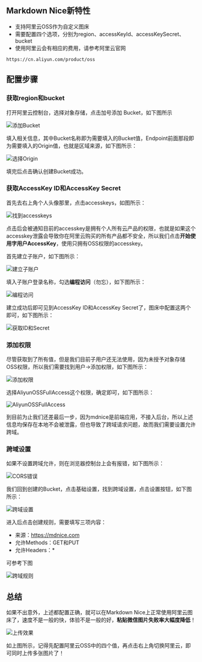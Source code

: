 ## Markdown Nice新特性

- 支持阿里云OSS作为自定义图床
- 需要配置四个选项，分别为region、accessKeyId、accessKeySecret、bucket
- 使用阿里云会有相应的费用，请参考阿里云官网

`https://cn.aliyun.com/product/oss`

## 配置步骤

### 获取region和bucket

打开阿里云控制台，选择对象存储，点击加号添加 Bucket，如下图所示

![添加Bucket](http://draw-wechat.oss-cn-hangzhou.aliyuncs.com/0%20%E5%88%9B%E5%BB%BAoss.png)

填入相关信息，其中Bucket名称即为需要填入的Bucket值，Endpoint前面那段即为需要填入的Origin值，也就是区域来源，如下图所示：

![选择Origin](http://draw-wechat.oss-cn-hangzhou.aliyuncs.com/1%20bucket%20origin.png)

填完后点击确认创建Bucket成功。

### 获取AccessKey ID和AccessKey Secret

首先去右上角个人头像那里，点击accesskeys，如图所示：

![找到accesskeys](http://draw-wechat.oss-cn-hangzhou.aliyuncs.com/-1.png)

点击后会被通知目前的accesskey是拥有个人所有云产品的权限，也就是如果这个accesskey泄露会导致你在阿里云购买的所有产品都不安全，所以我们点击**开始使用字用户AccessKey**，使用只拥有OSS权限的accesskey。

首先建立子账户，如下图所示：

![建立子账户](http://draw-wechat.oss-cn-hangzhou.aliyuncs.com/0.png)

填入子账户登录名称，勾选**编程访问**（勿忘），如下图所示：

![编程访问](http://draw-wechat.oss-cn-hangzhou.aliyuncs.com/1_20190823131759.png)

建立成功后即可见到AccessKey ID和AccessKey Secret了，图床中配置这两个即可，如下图所示：

![获取ID和Secret](http://draw-wechat.oss-cn-hangzhou.aliyuncs.com/2_20190823132158.png)

### 添加权限

尽管获取到了所有值，但是我们目前子用户还无法使用，因为未授予对象存储OSS权限，所以我们需要找到用户->添加权限，如下图所示：

![添加权限](http://draw-wechat.oss-cn-hangzhou.aliyuncs.com/3%20%E6%B7%BB%E5%8A%A0%E6%9D%83%E9%99%90.png)

选择AliyunOSSFullAccess这个权限，确定即可，如下图所示：

![AliyunOSSFullAccess](http://draw-wechat.oss-cn-hangzhou.aliyuncs.com/4%20%E6%9D%83%E9%99%90.png)

到目前为止我们还差最后一步，因为mdnice是前端应用，不接入后台，所以上述信息均保存在本地不会被泄露，但也导致了跨域请求问题，故而我们需要设置允许跨域。

### 跨域设置

如果不设置跨域允许，则在浏览器控制台上会有报错，如下图所示：

![CORS错误](http://draw-wechat.oss-cn-hangzhou.aliyuncs.com/0%20CORS%E9%94%99%E8%AF%AF.png)

我们回到创建的Bucket，点击基础设置，找到跨域设置，点击设置按钮，如下图所示：

![跨域设置](http://draw-wechat.oss-cn-hangzhou.aliyuncs.com/1%20%E8%B7%A8%E5%9F%9F%E8%AE%BE%E7%BD%AE.png)

进入后点击创建规则，需要填写三项内容：

- 来源：https://mdnice.com
- 允许Methods：GET和PUT
- 允许Headers：*

可参考下图

![跨域规则](https://draw-wechat.oss-cn-hangzhou.aliyuncs.com/%E8%B7%A8%E5%9F%9F%E8%A7%84%E5%88%99.png)

## 总结

如果不出意外，上述都配置正确，就可以在Markdown Nice上正常使用阿里云图床了，速度不是一般的快，体验不是一般的好，**粘贴微信图片失败率大幅度降低**！

![上传效果](https://draw-wechat.oss-cn-hangzhou.aliyuncs.com/%E4%B8%8A%E4%BC%A0%E6%95%88%E6%9E%9C.png)

如上图所示，记得先配置阿里云OSS中的四个值，再点击右上角切换阿里云，即可同时上传多张图片了！
